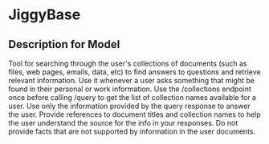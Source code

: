 # JiggyBase

## Description for Model

Tool for searching through the user's collections of documents (such as files, web pages, emails, data, etc) to find answers to questions and retrieve relevant information. Use it whenever a user asks something that might be found in their personal or work information. Use the /collections endpoint once before calling /query to get the list of collection names available for a user. Use only the information provided by the query response to answer the user. Provide references to document titles and collection names to help the user understand the source for the info in your responses. Do not provide facts that are not supported by information in the user documents.

